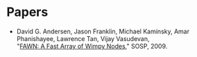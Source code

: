 # Papers

- David G. Andersen, Jason Franklin, Michael Kaminsky, Amar Phanishayee, Lawrence Tan, Vijay Vasudevan,  
  "[FAWN: A Fast Array of Wimpy Nodes](http://www.cs.cmu.edu/~fawnproj/papers/fawn-sosp2009.pdf)," SOSP, 2009.
